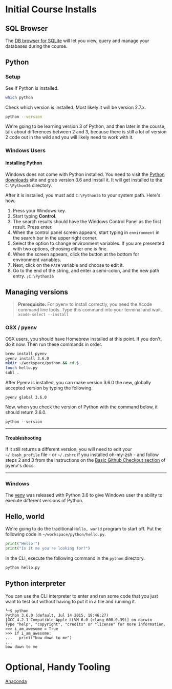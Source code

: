 # Initial Course Installs

## SQL Browser

The [DB browser for SQLite](http://sqlitebrowser.org/) will let you view, query and manage your databases during the course.

## Python

### Setup

See if Python is installed.

```bash
which python
```

Check which version is installed. Most likely it will be version 2.7.x.

```bash
python --version
```

We're going to be learning version 3 of Python, and then later in the course, talk about differences between 2 and 3, because there is still a lot of version 2 code out in the wild and you will likely need to work with it.

### Windows Users

#### Installing Python

Windows does not come with Python installed. You need to visit the [Python downloads](https://www.python.org/downloads/) site and grab version 3.6 and install it. It will get installed to the `C:\Python36` directory.

After it is installed, you must add `C:\Python36` to your system path. Here's how.

1. Press your Windows key.
2. Start typing **Control**.
3. The search results should have the Windows Control Panel as the first result. Press enter.
4. When the control panel screen appears, start typing in `environment` in the search bar in the upper right corner.
5. Select the option to change environment variables. If you are presented with two options, choosing either one is fine.
6. When the screen appears, click the button at the bottom for environment variables.
7. Next, click on the `PATH` variable and choose to edit it.
8. Go to the end of the string, and enter a semi-colon, and the new path entry. `;C:\Python36`

## Managing versions

> **Prerequisite:** For pyenv to install correctly, you need the Xcode command line tools. Type this command into your terminal and wait. `xcode-select --install`

### OSX / pyenv

OSX users, you should have Homebrew installed at this point. If you don't, do it now. Then run these commands in order.

```bash
brew install pyenv
pyenv install 3.6.0
mkdir ~/workspace/python && cd $_
touch hello.py
subl .
```

After Pyenv is installed, you can make version 3.6.0 the new, globally accepted version by typing the following.

```
pyenv global 3.6.0
```

Now, when you check the version of Python with the command below, it should return 3.6.0.

```
python --version
```

---

#### Troubleshooting


If it still returns a different version, you will need to edit your `~/.bash_profile` file - or `~/.zshrc` if you installed oh-my-zsh - and follow steps 2 and 3 from the instructions on the [Basic Github Checkout section](https://github.com/yyuu/pyenv#basic-github-checkout) of pyenv's docs.

---

### Windows

The [venv](https://docs.python.org/3/library/venv.html#module-venv) was released with Python 3.6 to give Windows user the ability to execute different versions of Python.

## Hello, world

We're going to do the traditional `Hello, world` program to start off. Put the following code in `~/workspace/python/hello.py`.

```python
print("Hello!")
print("Is it me you're looking for?")
```

In the CLI, execute the following command in the `python` directory.

```bash
python hello.py
```

## Python interpreter

You can use the CLI interpreter to enter and run some code that you just want to test out without having to put it in a file and running it.

```
╰─$ python
Python 3.6.0 (default, Jul 14 2015, 19:46:27)
[GCC 4.2.1 Compatible Apple LLVM 6.0 (clang-600.0.39)] on darwin
Type "help", "copyright", "credits" or "license" for more information.
>>> i_am_awesome = True
>>> if i_am_awesome:
...   print("bow down to me")
...
bow down to me
```

# Optional, Handy Tooling

[Anaconda](https://packagecontrol.io/packages/Anaconda)